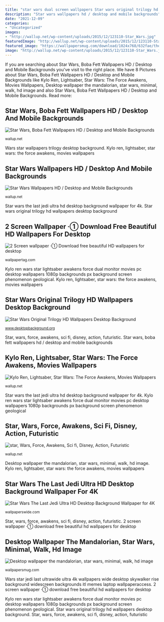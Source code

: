 ```yaml
---
title: "star wars dual screen wallpapers Star wars original trilogy hd wallpapers desktop background"
description: "Star wars wallpapers hd / desktop and mobile backgrounds"
date: "2021-12-09"
categories:
- "Uncategorized"
images:
- "http://wallup.net/wp-content/uploads/2015/12/123110-Star_Wars.jpg"
featuredImage: "http://wallup.net/wp-content/uploads/2015/12/123110-Star_Wars.jpg"
featured_image: "https://wallpapersmug.com/download/1024x768/632fae/the-mandalorian-star-wars-minimal-4k.jpg"
image: "http://wallup.net/wp-content/uploads/2015/12/123110-Star_Wars.jpg"
---
```


If you are searching about Star Wars, Boba Fett Wallpapers HD / Desktop and Mobile Backgrounds you've visit to the right place. We have 8 Pictures about Star Wars, Boba Fett Wallpapers HD / Desktop and Mobile Backgrounds like Kylo Ren, Lightsaber, Star Wars: The Force Awakens, Movies Wallpapers, Desktop wallpaper the mandalorian, star wars, minimal, walk, hd image and also Star Wars, Boba Fett Wallpapers HD / Desktop and Mobile Backgrounds. Read more:

## Star Wars, Boba Fett Wallpapers HD / Desktop And Mobile Backgrounds

![Star Wars, Boba Fett Wallpapers HD / Desktop and Mobile Backgrounds](https://wallup.net/wp-content/uploads/2015/12/35523-Star_Wars-Boba_Fett.jpg "2 screen wallpaper ·① download free beautiful hd wallpapers for desktop")

<small>wallup.net</small>

Wars star wallpapers trilogy desktop background. Kylo ren, lightsaber, star wars: the force awakens, movies wallpapers

## Star Wars Wallpapers HD / Desktop And Mobile Backgrounds

![Star Wars Wallpapers HD / Desktop and Mobile Backgrounds](http://wallup.net/wp-content/uploads/2015/12/123110-Star_Wars.jpg "Wars star wallpapers trilogy desktop background")

<small>wallup.net</small>

Star wars the last jedi ultra hd desktop background wallpaper for 4k. Star wars original trilogy hd wallpapers desktop background

## 2 Screen Wallpaper ·① Download Free Beautiful HD Wallpapers For Desktop

![2 Screen wallpaper ·① Download free beautiful HD wallpapers for desktop](https://wallpapertag.com/wallpaper/middle/e/2/7/207353-cool-2-screen-wallpaper-3840x1080-macbook.jpg "Star wars the last jedi ultra hd desktop background wallpaper for 4k")

<small>wallpapertag.com</small>

Kylo ren wars star lightsaber awakens force dual monitor movies pc desktop wallpapers 1080p backgrounds px background screen phenomenon geological. Kylo ren, lightsaber, star wars: the force awakens, movies wallpapers

## Star Wars Original Trilogy HD Wallpapers Desktop Background

![Star Wars Original Trilogy HD Wallpapers Desktop Background](https://www.desktopbackground.org/download/1366x768/2014/12/16/872273_star-wars-original-trilogy-hd-wallpapers_1920x1080_h.jpg "Star wars original trilogy hd wallpapers desktop background")

<small>www.desktopbackground.org</small>

Star, wars, force, awakens, sci fi, disney, action, futuristic. Star wars, boba fett wallpapers hd / desktop and mobile backgrounds

## Kylo Ren, Lightsaber, Star Wars: The Force Awakens, Movies Wallpapers

![Kylo Ren, Lightsaber, Star Wars: The Force Awakens, Movies Wallpapers](http://wallup.net/wp-content/uploads/2016/03/09/333377-Kylo_Ren-lightsaber-Star_Wars_The_Force_Awakens-movies.jpg "Kylo ren, lightsaber, star wars: the force awakens, movies wallpapers")

<small>wallup.net</small>

Star wars the last jedi ultra hd desktop background wallpaper for 4k. Kylo ren wars star lightsaber awakens force dual monitor movies pc desktop wallpapers 1080p backgrounds px background screen phenomenon geological

## Star, Wars, Force, Awakens, Sci Fi, Disney, Action, Futuristic

![star, Wars, Force, Awakens, Sci fi, Disney, Action, Futuristic](https://wallup.net/wp-content/uploads/2019/09/861234-star-wars-force-awakens-sci-fi-disney-action-futuristic-adventure-fighting-1star-wars-force-awakens-poster-1.jpg "Star, wars, force, awakens, sci fi, disney, action, futuristic")

<small>wallup.net</small>

Desktop wallpaper the mandalorian, star wars, minimal, walk, hd image. Kylo ren, lightsaber, star wars: the force awakens, movies wallpapers

## Star Wars The Last Jedi Ultra HD Desktop Background Wallpaper For 4K

![Star Wars The Last Jedi Ultra HD Desktop Background Wallpaper for 4K](http://wallpaperswide.com/download/star_wars_the_last_jedi-wallpaper-5120x2160.jpg "Star wars wallpapers hd / desktop and mobile backgrounds")

<small>wallpaperswide.com</small>

Star, wars, force, awakens, sci fi, disney, action, futuristic. 2 screen wallpaper ·① download free beautiful hd wallpapers for desktop

## Desktop Wallpaper The Mandalorian, Star Wars, Minimal, Walk, Hd Image

![Desktop wallpaper the mandalorian, star wars, minimal, walk, hd image](https://wallpapersmug.com/download/1024x768/632fae/the-mandalorian-star-wars-minimal-4k.jpg "Wars star force awakens disney poster fighting futuristic sci fi adventure action wallpapers finn 1star desktop backgrounds sith background anakin")

<small>wallpapersmug.com</small>

Wars star jedi last ultrawide ultra 4k wallpapers wide desktop skywalker rise background widescreen backgrounds itl memes laptop wallpaperaccess. 2 screen wallpaper ·① download free beautiful hd wallpapers for desktop

Kylo ren wars star lightsaber awakens force dual monitor movies pc desktop wallpapers 1080p backgrounds px background screen phenomenon geological. Star wars original trilogy hd wallpapers desktop background. Star, wars, force, awakens, sci fi, disney, action, futuristic
